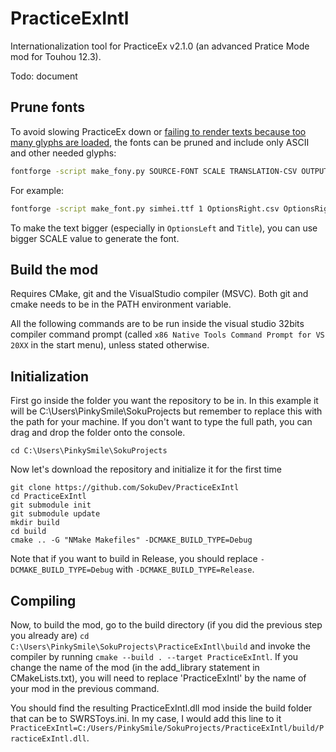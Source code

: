 # PracticeExIntl

Internationalization tool for PracticeEx v2.1.0 (an advanced Pratice Mode mod for Touhou 12.3).

Todo: document

## Prune fonts

To avoid slowing PracticeEx down or [failing to render texts because too many glyphs are loaded](https://github.com/ocornut/imgui/blob/master/docs/FONTS.md#4-font-atlas-texture-fails-to-upload-to-gpu), the fonts can be pruned and include only ASCII and other needed glyphs:

```bash
fontforge -script make_fony.py SOURCE-FONT SCALE TRANSLATION-CSV OUTPUT-OTF-OR-TTF-PATH
```

For example:

```bash
fontforge -script make_font.py simhei.ttf 1 OptionsRight.csv OptionsRight.otf
```

To make the text bigger (especially in `OptionsLeft` and `Title`), you can use bigger SCALE value to generate the font.

## Build the mod
Requires CMake, git and the VisualStudio compiler (MSVC).
Both git and cmake needs to be in the PATH environment variable.

All the following commands are to be run inside the visual studio 32bits compiler
command prompt (called `x86 Native Tools Command Prompt for VS 20XX` in the start menu), unless stated otherwise.

## Initialization
First go inside the folder you want the repository to be in.
In this example it will be C:\Users\PinkySmile\SokuProjects but remember to replace this
with the path for your machine. If you don't want to type the full path, you can drag and
drop the folder onto the console.

`cd C:\Users\PinkySmile\SokuProjects`

Now let's download the repository and initialize it for the first time
```
git clone https://github.com/SokuDev/PracticeExIntl
cd PracticeExIntl
git submodule init
git submodule update
mkdir build
cd build
cmake .. -G "NMake Makefiles" -DCMAKE_BUILD_TYPE=Debug
```
Note that if you want to build in Release, you should replace `-DCMAKE_BUILD_TYPE=Debug` with `-DCMAKE_BUILD_TYPE=Release`.

## Compiling
Now, to build the mod, go to the build directory (if you did the previous step you already are)
`cd C:\Users\PinkySmile\SokuProjects\PracticeExIntl\build` and invoke the compiler by running `cmake --build . --target PracticeExIntl`. If you change the name of the mod (in the add_library statement in CMakeLists.txt), you will need to replace 'PracticeExIntl' by the name of your mod in the previous command.

You should find the resulting PracticeExIntl.dll mod inside the build folder that can be to SWRSToys.ini.
In my case, I would add this line to it `PracticeExIntl=C:/Users/PinkySmile/SokuProjects/PracticeExIntl/build/PracticeExIntl.dll`.
